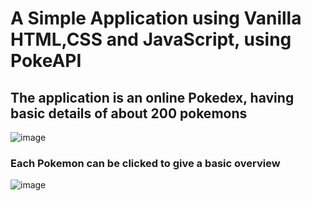 # A Simple Application using Vanilla HTML,CSS and JavaScript, using PokeAPI
## The application is an online Pokedex, having basic details of about 200 pokemons

![image](https://github.com/user-attachments/assets/5b26ddc7-c8d2-419a-bc7c-384ea85e358d)

### Each Pokemon can be clicked to give a basic overview

![image](https://github.com/user-attachments/assets/3bff7108-d4af-4216-aa66-f5876aeb12f6)

